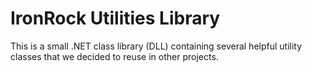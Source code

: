 # IronRock Utilities Library

This is a small .NET class library (DLL) containing several helpful utility classes that we decided to reuse in other projects.
